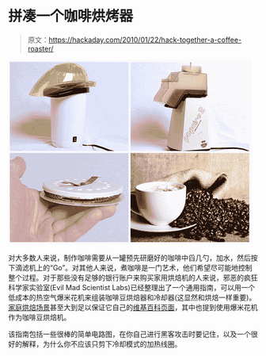 # 拼凑一个咖啡烘烤器

> 原文：<https://hackaday.com/2010/01/22/hack-together-a-coffee-roaster/>

![](img/64508a8eda2172336f0adaa6ea13f622.png "Coffee")

对大多数人来说，制作咖啡需要从一罐预先研磨好的咖啡中舀几勺，加水，然后按下滴滤机上的“Go”。对其他人来说，煮咖啡是一门艺术，他们希望尽可能地控制整个过程。对于那些没有足够的银行账户来购买家用烘焙机的人来说，邪恶的疯狂科学家实验室(Evil Mad Scientist Labs)已经整理出了一个通用指南，可以用一个低成本的热空气爆米花机来组装咖啡豆烘焙器和冷却器(这显然和烘焙一样重要)。[家庭烘焙场景](http://hackaday.com/2007/12/18/pid-controlled-popcorn-popper-coffee-roaster/)甚至大到足以保证它自己的[维基百科页面](http://en.wikipedia.org/wiki/Home_roasting_coffee)，其中也提到使用爆米花机作为咖啡豆烘焙机。

该指南包括一些很棒的简单电路图，在你自己进行黑客攻击时要记住，以及一个很好的解释，为什么你不应该只剪下冷却模式的加热线圈。